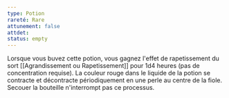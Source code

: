 ```yaml
---
type: Potion
rareté: Rare
attunement: false
attdet:
status: empty
---
```

Lorsque vous buvez cette potion, vous gagnez l'effet de rapetissement du sort [[Agrandissement ou Rapetissement]] pour 1d4 heures (pas de concentration requise). La couleur rouge dans le liquide de la potion se contracte et décontracte périodiquement en une perle au centre de la fiole. Secouer la bouteille n'interrompt pas ce processus.